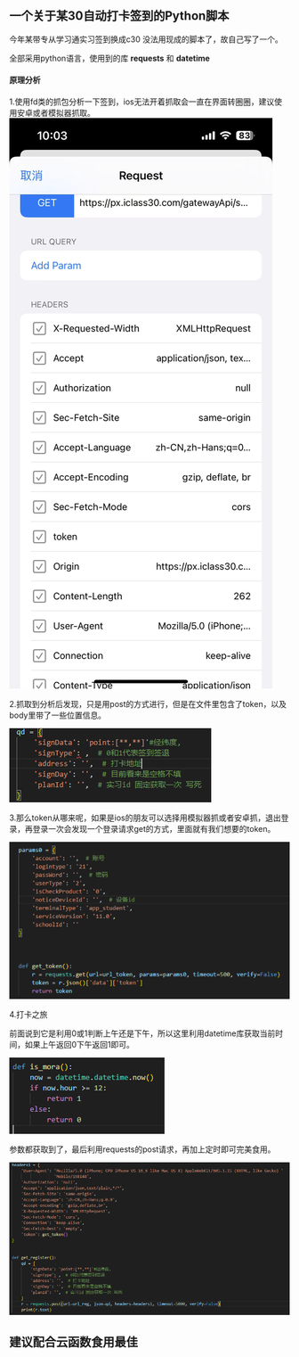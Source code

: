 ## 一个关于某30自动打卡签到的Python脚本

今年某带专从学习通实习签到换成c30 没法用现成的脚本了，故自己写了一个。

全部采用python语言，使用到的库 **requests** 和 **datetime**

#### 原理分析

1.使用fd类的抓包分析一下签到，ios无法开着抓取会一直在界面转圈圈，建议使用安卓或者模拟器抓取。![1](https://github.com/a37324614/C30Sign/blob/main/1.png)

2.抓取到分析后发现，只是用post的方式进行，但是在文件里包含了token，以及body里带了一些位置信息。

![2](https://github.com/a37324614/C30Sign/blob/main/2.png)

3.那么token从哪来呢，如果是ios的朋友可以选择用模拟器抓或者安卓抓，退出登录，再登录一次会发现一个登录请求get的方式，里面就有我们想要的token。

![3](https://github.com/a37324614/C30Sign/blob/main/3.png)

4.打卡之旅

前面说到它是利用0或1判断上午还是下午，所以这里利用datetime库获取当前时间，如果上午返回0下午返回1即可。

![4](https://github.com/a37324614/C30Sign/blob/main/5.png)

参数都获取到了，最后利用requests的post请求，再加上定时即可完美食用。

![5](https://github.com/a37324614/C30Sign/blob/main/4.png)

## **建议配合云函数食用最佳**

# 
